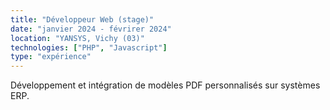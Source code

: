 ```yaml
---
title: "Développeur Web (stage)"
date: "janvier 2024 - févrirer 2024"
location: "YANSYS, Vichy (03)"
technologies: ["PHP", "Javascript"]
type: "expérience"
---
```


Développement et intégration de modèles PDF personnalisés sur systèmes ERP.
